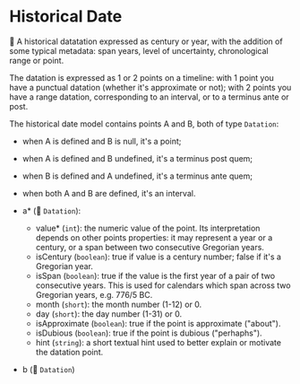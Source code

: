 # Historical Date

🧱 A historical datatation expressed as century or year, with the addition of some typical metadata: span years, level of uncertainty, chronological range or point.

The datation is expressed as 1 or 2 points on a timeline: with 1 point you have a punctual datation (whether it's approximate or not); with 2 points you have a range datation, corresponding to an interval, or to a terminus ante or post.

The historical date model contains points A and B, both of type `Datation`:

- when A is defined and B is null, it's a point;
- when A is defined and B undefined, it's a terminus post quem;
- when B is defined and A undefined, it's a terminus ante quem;
- when both A and B are defined, it's an interval.

- a* (🧱 `Datation`):
  - value* (`int`): the numeric value of the point. Its interpretation depends on other points properties: it may represent a year or a century, or a span between two consecutive Gregorian years.
  - isCentury (`boolean`): true if value is a century number; false if it's a Gregorian year.
  - isSpan (`boolean`): true if the value is the first year of a pair of two consecutive years. This is used for calendars which span across two Gregorian years, e.g. 776/5 BC.
  - month (`short`): the month number (1-12) or 0.
  - day (`short`): the day number (1-31) or 0.
  - isApproximate (`boolean`): true if the point is approximate ("about").
  - isDubious (`boolean`): true if the point is dubious ("perhaphs").
  - hint (`string`): a short textual hint used to better explain or motivate the datation point.
- b (🧱 `Datation`)
